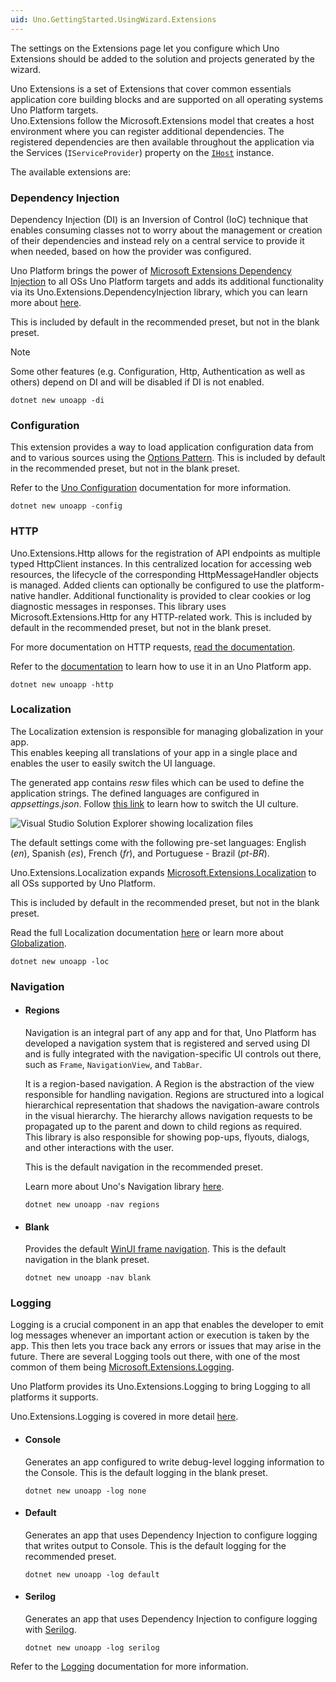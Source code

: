 ```yaml
---
uid: Uno.GettingStarted.UsingWizard.Extensions
---
```


The settings on the Extensions page let you configure which Uno Extensions should be added to the solution and projects generated by the wizard.

Uno Extensions is a set of Extensions that cover common essentials application core building blocks and are supported on all operating systems Uno Platform targets.  
Uno.Extensions follow the Microsoft.Extensions model that creates a host environment where you can register additional dependencies. The registered dependencies are then available throughout the application via the Services (`IServiceProvider`) property on the [`IHost`](https://learn.microsoft.com/dotnet/api/microsoft.extensions.hosting.ihost) instance.
  
The available extensions are:

### Dependency Injection

Dependency Injection (DI) is an Inversion of Control (IoC) technique that enables consuming classes not to worry about the management or creation of their dependencies and instead rely on a central service to provide it when needed, based on how the provider was configured.  

Uno Platform brings the power of [Microsoft Extensions Dependency Injection](https://learn.microsoft.com/dotnet/core/extensions/dependency-injection) to all OSs Uno Platform targets and adds its additional functionality via its Uno.Extensions.DependencyInjection library, which you can learn more about [here](xref:Overview.DependencyInjection).  

This is included by default in the recommended preset, but not in the blank preset.

> [!NOTE]
> Some other features (e.g. Configuration, Http, Authentication as well as others) depend on DI and will be disabled if DI is not enabled.

```dotnetcli
dotnet new unoapp -di
```

### Configuration

This extension provides a way to load application configuration data from and to various sources using the [Options Pattern](https://learn.microsoft.com/dotnet/core/extensions/options). This is included by default in the recommended preset, but not in the blank preset.

Refer to the [Uno Configuration](xref:Overview.Configuration) documentation for more information.

```dotnetcli
dotnet new unoapp -config
```

### HTTP

Uno.Extensions.Http allows for the registration of API endpoints as multiple typed HttpClient instances. In this centralized location for accessing web resources, the lifecycle of the corresponding HttpMessageHandler objects is managed. Added clients can optionally be configured to use the platform-native handler. Additional functionality is provided to clear cookies or log diagnostic messages in responses. This library uses Microsoft.Extensions.Http for any HTTP-related work. This is included by default in the recommended preset, but not in the blank preset.

For more documentation on HTTP requests, [read the documentation](xref:Overview.Http).

Refer to the [documentation](xref:Overview.Http#refit) to learn how to use it in an Uno Platform app.

```dotnetcli
dotnet new unoapp -http
```

### Localization

The Localization extension is responsible for managing globalization in your app.  
This enables keeping all translations of your app in a single place and enables the user to easily switch the UI language.

The generated app contains *resw* files which can be used to define the application strings. The defined languages are configured in *appsettings.json*. Follow [this link](Learn.Tutorials.Localization.HowToUseLocalization#3-update-the-ui-culture-with-localizationsettings) to learn how to switch the UI culture.

![Visual Studio Solution Explorer showing localization files](assets/localization.jpg)

The default settings come with the following pre-set languages: English (*en*), Spanish (*es*), French (*fr*), and Portuguese - Brazil (*pt-BR*).

Uno.Extensions.Localization expands [Microsoft.Extensions.Localization](https://learn.microsoft.com/dotnet/core/extensions/localization) to all OSs supported by Uno Platform.  

This is included by default in the recommended preset, but not in the blank preset.

Read the full Localization documentation [here](xref:Overview.Localization) or learn more about [Globalization](https://learn.microsoft.com/dotnet/core/extensions/globalization).

```dotnetcli
dotnet new unoapp -loc
```

### Navigation  

- #### Regions

  Navigation is an integral part of any app and for that, Uno Platform has developed a navigation system that is registered and served using DI and is fully integrated with the navigation-specific UI controls out there, such as `Frame`, `NavigationView`, and `TabBar`.  

  It is a region-based navigation. A Region is the abstraction of the view responsible for handling navigation. Regions are structured into a logical hierarchical representation that shadows the navigation-aware controls in the visual hierarchy. The hierarchy allows navigation requests to be propagated up to the parent and down to child regions as required.  
  This library is also responsible for showing pop-ups, flyouts, dialogs, and other interactions with the user.

  This is the default navigation in the recommended preset.

  Learn more about Uno's Navigation library [here](xref:Overview.Navigation).

  ```dotnetcli
  dotnet new unoapp -nav regions
  ```

- #### Blank

  Provides the default [WinUI frame navigation](https://learn.microsoft.com/uwp/api/windows.ui.xaml.controls.frame). This is the default navigation in the blank preset.

  ```dotnetcli
  dotnet new unoapp -nav blank
  ```

### Logging  

Logging is a crucial component in an app that enables the developer to emit log messages whenever an important action or execution is taken by the app. This then lets you trace back any errors or issues that may arise in the future.
There are several Logging tools out there, with one of the most common of them being [Microsoft.Extensions.Logging](https://learn.microsoft.com/dotnet/core/extensions/logging).  

Uno Platform provides its Uno.Extensions.Logging to bring Logging to all platforms it supports.

Uno.Extensions.Logging is covered in more detail [here](xref:Overview.Logging).

- #### Console

  Generates an app configured to write debug-level logging information to the Console. This is the default logging in the blank preset.

  ```dotnetcli
  dotnet new unoapp -log none
  ```

- #### Default

  Generates an app that uses Dependency Injection to configure logging that writes output to Console. This is the default logging for the recommended preset.

  ```dotnetcli
  dotnet new unoapp -log default
  ```

- #### Serilog

  Generates an app that uses Dependency Injection to configure logging with [Serilog](https://github.com/serilog/serilog).

  ```dotnetcli
  dotnet new unoapp -log serilog
  ```

Refer to the [Logging](xref:Overview.Logging) documentation for more information.
